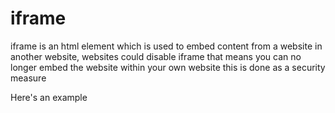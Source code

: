 # iframe

iframe is an html element which is used to embed content from a website in another website, websites could disable iframe that means you can no longer embed the website within your own website this is done as a security measure 

Here's an example
